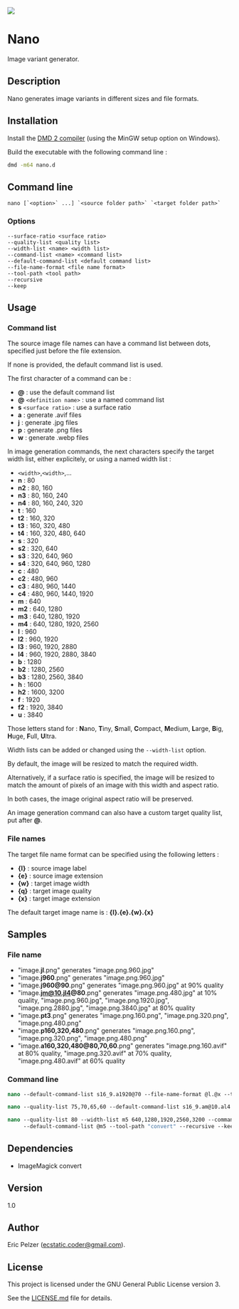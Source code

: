 ![](https://github.com/senselogic/NANO/blob/master/LOGO/nano.png)

# Nano

Image variant generator.

## Description

Nano generates image variants in different sizes and file formats.

## Installation

Install the [DMD 2 compiler](https://dlang.org/download.html) (using the MinGW setup option on Windows).

Build the executable with the following command line :

```bash
dmd -m64 nano.d
```

## Command line

```
nano [`<option>` ...] `<source folder path>` `<target folder path>`
```

### Options

```
--surface-ratio <surface ratio>
--quality-list <quality list>
--width-list <name> <width list>
--command-list <name> <command list>
--default-command-list <default command list>
--file-name-format <file name format>
--tool-path <tool path>
--recursive
--keep
```

## Usage

### Command list

The source image file names can have a command list between dots, specified just before the file extension.

If none is provided, the default command list is used.

The first character of a command can be :

*   **@** : use the default command list
*   **@** `<definition name>` : use a named command list
*   **s** `<surface ratio>` : use a surface ratio
*   **a** : generate .avif files
*   **j** : generate .jpg files
*   **p** : generate .png files
*   **w** : generate .webp files

In image generation commands, the next characters specify the target width list, either explicitely, or using a named width list :

*   `<width>`,`<width>`,...
*   **n** : 80
*   **n2** : 80, 160
*   **n3** : 80, 160, 240
*   **n4** : 80, 160, 240, 320
*   **t** : 160
*   **t2** : 160, 320
*   **t3** : 160, 320, 480
*   **t4** : 160, 320, 480, 640
*   **s** : 320
*   **s2** : 320, 640
*   **s3** : 320, 640, 960
*   **s4** : 320, 640, 960, 1280
*   **c** : 480
*   **c2** : 480, 960
*   **c3** : 480, 960, 1440
*   **c4** : 480, 960, 1440, 1920
*   **m** : 640
*   **m2** : 640, 1280
*   **m3** : 640, 1280, 1920
*   **m4** : 640, 1280, 1920, 2560
*   **l** : 960
*   **l2** : 960, 1920
*   **l3** : 960, 1920, 2880
*   **l4** : 960, 1920, 2880, 3840
*   **b** : 1280
*   **b2** : 1280, 2560
*   **b3** : 1280, 2560, 3840
*   **h** : 1600
*   **h2** : 1600, 3200
*   **f** : 1920
*   **f2** : 1920, 3840
*   **u** : 3840

Those letters stand for : **N**ano, **T**iny, **S**mall, **C**ompact, **M**edium, **L**arge, **B**ig, **H**uge, **F**ull, **U**ltra.

Width lists can be added or changed using the `--width-list` option.

By default, the image will be resized to match the required width.

Alternatively, if a surface ratio is specified, the image will be resized to match the amount of pixels of an image with this width and aspect ratio.

In both cases, the image original aspect ratio will be preserved.

An image generation command can also have a custom target quality list, put after **@**.

### File names

The target file name format can be specified using the following letters :

*   **{l}** : source image label
*   **{e}** : source image extension
*   **{w}** : target image width
*   **{q}** : target image quality
*   **{x}** : target image extension

The default target image name is : **{l}.{e}.{w}.{x}**

## Samples

### File name

*   "image.**jl**.png" generates "image.png.960.jpg"
*   "image.**j960**.png" generates "image.png.960.jpg"
*   "image.**j960@90**.png" generates "image.png.960.jpg" at 90% quality
*   "image.**jm@10.jl4@80**.png" generates "image.png.480.jpg" at 10% quality, "image.png.960.jpg", "image.png.1920.jpg", "image.png.2880.jpg", "image.png.3840.jpg" at 80% quality
*   "image.**pt3**.png" generates "image.png.160.png", "image.png.320.png", "image.png.480.png"
*   "image.**p160,320,480**.png" generates "image.png.160.png", "image.png.320.png", "image.png.480.png"
*   "image.**a160,320,480@80,70,60**.png" generates "image.png.160.avif" at 80% quality, "image.png.320.avif" at 70% quality, "image.png.480.avif" at 60% quality

### Command line

```csh
nano --default-command-list s16_9.a1920@70 --file-name-format @l.@x --tool-path "convert" --recursive --keep SOURCE/ TARGET/
```

```csh
nano --quality-list 75,70,65,60 --default-command-list s16_9.am@10.al4 --tool-path "convert" --recursive --keep SOURCE/ TARGET/
```

```csh
nano --quality-list 80 --width-list m5 640,1280,1920,2560,3200 --command-list m5 ac@10.am5 --command-list sm5 s16_9.ac@10.am5
     --default-command-list @m5 --tool-path "convert" --recursive --keep SOURCE/ TARGET/
```

## Dependencies

*   ImageMagick convert

## Version

1.0

## Author

Eric Pelzer (ecstatic.coder@gmail.com).

## License

This project is licensed under the GNU General Public License version 3.

See the [LICENSE.md](LICENSE.md) file for details.
